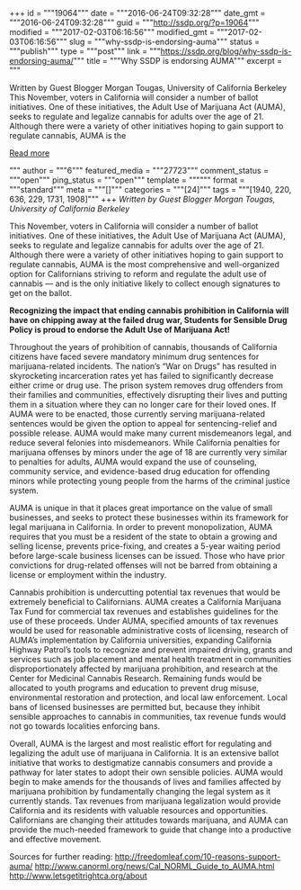 +++
id = """19064"""
date = """2016-06-24T09:32:28"""
date_gmt = """2016-06-24T09:32:28"""
guid = """http://ssdp.org/?p=19064"""
modified = """2017-02-03T06:16:56"""
modified_gmt = """2017-02-03T06:16:56"""
slug = """why-ssdp-is-endorsing-auma"""
status = """publish"""
type = """post"""
link = """https://ssdp.org/blog/why-ssdp-is-endorsing-auma/"""
title = """Why SSDP is endorsing AUMA"""
excerpt = """<p>Written by Guest Blogger Morgan Tougas, University of California Berkeley This November, voters in California will consider a number of ballot initiatives. One of these initiatives, the Adult Use of Marijuana Act (AUMA), seeks to regulate and legalize cannabis for adults over the age of 21. Although there were a variety of other initiatives hoping to gain support to regulate cannabis, AUMA is the</p>
<div class="h10"></div>
<p><a class="more-link2 flat" href="https://ssdp.org/blog/why-ssdp-is-endorsing-auma/">Read more</a></p>
"""
author = """6"""
featured_media = """27723"""
comment_status = """open"""
ping_status = """open"""
template = """"""
format = """standard"""
meta = """[]"""
categories = """[24]"""
tags = """[1940, 220, 636, 229, 1731, 1908]"""
+++
<em>Written by Guest Blogger Morgan Tougas, University of California Berkeley</em>

This November, voters in California will consider a number of ballot initiatives. One of these initiatives, the Adult Use of Marijuana Act (AUMA), seeks to regulate and legalize cannabis for adults over the age of 21. Although there were a variety of other initiatives hoping to gain support to regulate cannabis, AUMA is the most comprehensive and well-organized option for Californians striving to reform and regulate the adult use of cannabis &#8212; and is the only initiative likely to collect enough signatures to get on the ballot.

<strong>Recognizing the impact that ending cannabis prohibition in California will have on chipping away at the failed drug war, Students for Sensible Drug Policy is proud to endorse the Adult Use of Marijuana Act!</strong>

Throughout the years of prohibition of cannabis, thousands of California citizens have faced severe mandatory minimum drug sentences for marijuana-related incidents. The nation’s “War on Drugs” has resulted in skyrocketing incarceration rates yet has failed to significantly decrease either crime or drug use. The prison system removes drug offenders from their families and communities, effectively disrupting their lives and putting them in a situation where they can no longer care for their loved ones. If AUMA were to be enacted, those currently serving marijuana-related sentences would be given the option to appeal for sentencing-relief and possible release. AUMA would make many current misdemeanors legal, and reduce several felonies into misdemeanors. While California penalties for marijuana offenses by minors under the age of 18 are currently very similar to penalties for adults, AUMA would expand the use of counseling, community service, and evidence-based drug education for offending minors while protecting young people from the harms of the criminal justice system.

AUMA is unique in that it places great importance on the value of small businesses, and seeks to protect these businesses within its framework for legal marijuana in California. In order to prevent monopolization, AUMA requires that you must be a resident of the state to obtain a growing and selling license, prevents price-fixing, and creates a 5-year waiting period before large-scale business licenses can be issued. Those who have prior convictions for drug-related offenses will not be barred from obtaining a license or employment within the industry.

Cannabis prohibition is undercutting potential tax revenues that would be extremely beneficial to Californians. AUMA creates a California Marijuana Tax Fund for commercial tax revenues and establishes guidelines for the use of these proceeds. Under AUMA, specified amounts of tax revenues would be used for reasonable administrative costs of licensing, research of AUMA&#8217;s implementation by California universities, expanding California Highway Patrol&#8217;s tools to recognize and prevent impaired driving, grants and services such as job placement and mental health treatment in communities disproportionately affected by marijuana prohibition, and research at the Center for Medicinal Cannabis Research. Remaining funds would be allocated to youth programs and education to prevent drug misuse, environmental restoration and protection, and local law enforcement. Local bans of licensed businesses are permitted but, because they inhibit sensible approaches to cannabis in communities, tax revenue funds would not go towards localities enforcing bans.

Overall, AUMA is the largest and most realistic effort for regulating and legalizing the adult use of marijuana in California. It is an extensive ballot initiative that works to destigmatize cannabis consumers and provide a pathway for later states to adopt their own sensible policies. AUMA would begin to make amends for the thousands of lives and families affected by marijuana prohibition by fundamentally changing the legal system as it currently stands. Tax revenues from marijuana legalization would provide California and its residents with valuable resources and opportunities. Californians are changing their attitudes towards marijuana, and AUMA can provide the much-needed framework to guide that change into a productive and effective movement.

Sources for further reading:
<a href="http://freedomleaf.com/10-reasons-support-auma/" target="_blank" rel="noreferrer nofollow">http://freedomleaf.com/10-reasons-support-auma/</a>
<a href="http://www.canorml.org/news/Cal_NORML_Guide_to_AUMA.html" target="_blank" rel="noreferrer nofollow">http://www.canorml.org/news/Cal_NORML_Guide_to_AUMA.html</a>
<a href="http://www.letsgetitrightca.org/about" target="_blank" rel="noreferrer nofollow">http://www.letsgetitrightca.org/about</a>

